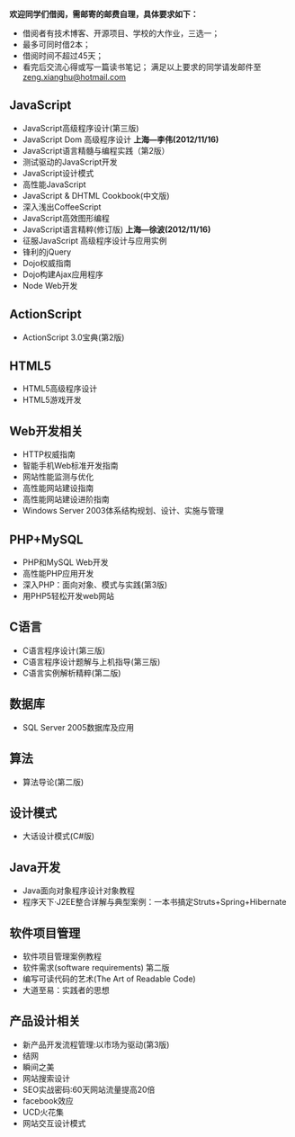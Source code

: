 **欢迎同学们借阅，需邮寄的邮费自理，具体要求如下：**
  * 借阅者有技术博客、开源项目、学校的大作业，三选一； 
  * 最多可同时借2本；
  * 借阅时间不超过45天；
  * 看完后交流心得或写一篇读书笔记；
满足以上要求的同学请发邮件至[zeng.xianghu@hotmail.com](mailto:zeng.xianghu@hotmail.com)

## JavaScript

* JavaScript高级程序设计(第三版)
* JavaScript Dom 高级程序设计   **上海—李伟(2012/11/16)**
* JavaScript语言精髓与编程实践（第2版）
* 测试驱动的JavaScript开发
* JavaScript设计模式
* 高性能JavaScript
* JavaScript & DHTML Cookbook(中文版)
* 深入浅出CoffeeScript
* JavaScript高效图形编程
* JavaScript语言精粹(修订版)   **上海—徐波(2012/11/16)**
* 征服JavaScript 高级程序设计与应用实例
* 锋利的jQuery
* Dojo权威指南
* Dojo构建Ajax应用程序
* Node Web开发

## ActionScript

* ActionScript 3.0宝典(第2版)

## HTML5

* HTML5高级程序设计
* HTML5游戏开发

## Web开发相关

* HTTP权威指南
* 智能手机Web标准开发指南
* 网站性能监测与优化
* 高性能网站建设指南
* 高性能网站建设进阶指南
* Windows Server 2003体系结构规划、设计、实施与管理

## PHP+MySQL

* PHP和MySQL Web开发
* 高性能PHP应用开发
* 深入PHP：面向对象、模式与实践(第3版)
* 用PHP5轻松开发web网站

## C语言

* C语言程序设计(第三版)
* C语言程序设计题解与上机指导(第三版)
* C语言实例解析精粹(第二版)

## 数据库

* SQL Server 2005数据库及应用

## 算法

* 算法导论(第二版)

## 设计模式

* 大话设计模式(C#版)

## Java开发

* Java面向对象程序设计对象教程
* 程序天下·J2EE整合详解与典型案例：一本书搞定Struts+Spring+Hibernate

## 软件项目管理

* 软件项目管理案例教程
* 软件需求(software requirements) 第二版
* 编写可读代码的艺术(The Art of Readable Code)
* 大道至易：实践者的思想

## 产品设计相关

* 新产品开发流程管理:以市场为驱动(第3版) 
* 结网
* 瞬间之美
* 网站搜索设计
* SEO实战密码:60天网站流量提高20倍 
* facebook效应
* UCD火花集
* 网站交互设计模式